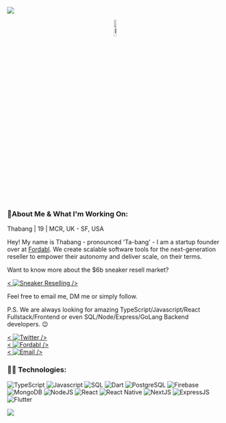 ![](https://i.imgur.com/4M7IWwP.gif)

<p align="center">
<img width="10%" src="https://s3.eu-west-2.amazonaws.com/kickxplug.com/PersonalPP.jpg" alt="Me">
</p>
<br>

### 👋About Me & What I'm Working On:

<!--
**4thabang/4thabang** is a ✨ _special_ ✨ repository because its `README.md` (this file) appears on your GitHub profile.
-->

Thabang | 19 | MCR, UK - SF, USA

Hey! My name is Thabang - pronounced 'Ta-bang' - I am a startup founder over at [Fordabl](https://fordabl.com). We create scalable software tools for the next-generation reseller to empower their autonomy and deliver scale, on their terms.

Want to know more about the $6b sneaker resell market?

<a href="https://www.youtube.com/watch?v=ez2cg-xo1L4">
< <img src="https://img.shields.io/badge/%F0%9F%8E%A5%20video-check%20this%20out-ff0000?style=flat-square" alt="Sneaker Reselling"> />
</a>
<br>

Feel free to email me, DM me or simply follow. 

P.S. We are always looking for amazing TypeScript/Javascript/React Fullstack/Frontend or even SQL/Node/Express/GoLang Backend developers. 😉


<a href="https://twitter.com/purethabang">
< <img src="https://img.shields.io/badge/%F0%9F%90%A6%20twitter-purethabang-00aced?style=flat-square" alt="Twitter"> />
</a><br>
<a href="https://fordabl.com">
< <img src="https://img.shields.io/badge/%F0%9F%8C%90%20company-fordabl-ff9a44?style=flat-square" alt="Fordabl"> />
</a> <br>
<a href="mailto:thabang@fordabl.com">
< <img src="https://img.shields.io/badge/%F0%9F%93%A9%20email%20me-email%20address-D44638?style=flat-square" alt="Email"> />
</a> <br>


### 👨‍💻 Technologies:
<p display="inline-flex">
<!--Programming Languages-->
<img src="https://img.shields.io/badge/Lang-TypeScript-3278C6?style=flat-square" alt="TypeScript">
<img src="https://img.shields.io/badge/Lang-Javascript-F8C751?style=flat-square" alt="Javascript">
<img src="https://img.shields.io/badge/Lang-SQL-336791?style=flat-square" alt="SQL">
<img src="https://img.shields.io/badge/Lang-Dart-41C4FF?style=flat-square" alt="Dart">
<!--DBMS/DB-->
<img src="https://img.shields.io/badge/DB-PostgresSQL-336791?style=flat-square" alt="PostgreSQL">
<img src="https://img.shields.io/badge/DB-Firebase-FFCB2B?style=flat-square" alt="Firebase">
<img src="https://img.shields.io/badge/DB-MongoDB-13AA52?style=flat-square" alt="MongoDB">
<!--Runtime-->
<img src="https://img.shields.io/badge/Runtime-NodeJS-036E00?style=flat-square" alt="NodeJS">
<!--Frameworks-->

<img src="https://img.shields.io/badge/Framework-React-61DAFB?style=flat-square" alt="React">
<img src="https://img.shields.io/badge/Framework-React%20Native-61DAFB?style=flat-square" alt="React Native">
<img src="https://img.shields.io/badge/Framework-NextJS-111111?style=flat-square" alt="NextJS">
<img src="https://img.shields.io/badge/Framework-ExpressJS-323232?style=flat-square" alt="ExpressJS">
<img src="https://img.shields.io/badge/Framework-Flutter-45D1FD?style=flat-square" alt="Flutter">
</p>

![](https://i.imgur.com/4M7IWwP.gif)
